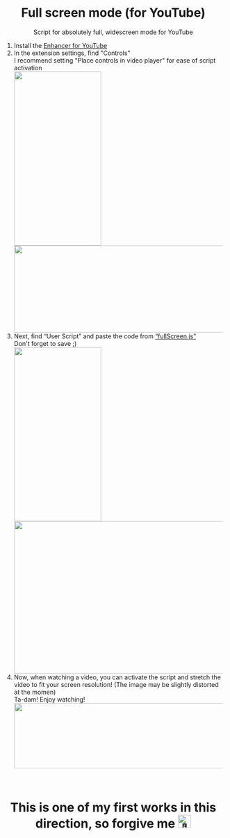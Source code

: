 <!DOCTYPE html>
<body>
  <head>
    
  </head>

  <body>
    <h1 align="center">Full screen mode (for YouTube)</h1>
    <p align="center">Script for absolutely full, widescreen mode for YouTube</p>
    <ol>
      <li>Install the <a href="https://chromewebstore.google.com/detail/enhancer-for-youtube/ponfpcnoihfmfllpaingbgckeeldkhle">Enhancer for YouTube</a></li>
      <li>In the extension settings, find "Controls"<br>I recommend setting "Place controls in video player" for ease of script activation<br>
        <div>
          <img src="https://github.com/user-attachments/assets/f4e991f9-579b-4dca-83b2-4417f29f09fc" width = 200px height = 400px>
          <img src="https://github.com/user-attachments/assets/e744a469-196b-4086-9e44-0668f0b4ab6e" width = 730px height = 200px>
        </div>
      </li>
      <li>Next, find “User Script” and paste the code from <a href="https://github.com/Lesyalys/YouTubeFullScreen/blob/main/fullScreen.js">“fullScreen.js”</a><br>Don't forget to save ;)<br>
      <div>
          <img src="https://github.com/user-attachments/assets/707849c8-7168-4680-bbec-3a3dabf317a6" width = 200px height = 400px>
          <img src="https://github.com/user-attachments/assets/3305439a-4a6b-4bae-89c4-68c719c9d799" width = 730px height = 350px>
        </div>
      </li>
      <li>Now, when watching a video, you can activate the script and stretch the video to fit your screen resolution! (The image may be slightly distorted at the momen)<br>Ta-dam! Enjoy watching!<br><img src="https://github.com/user-attachments/assets/b108241e-9109-45a7-92c9-0b4c0f51af3d" width = 800px height = 150px></li>
    </ol>
    <br>
    <h1 align="center">This is one of my first works in this direction, so forgive me <img height="30px" decoding="async" loading="lazy" src="https://cdn-0.emojis.wiki/emoji-pics-lf/telegram/smiling-face-with-tear-telegram.gif" alt="🥲 Улыбающееся лицо со слезой"></h1>
  </body>
</body>
<!--Paste the code from "fullScreen.js" Next we find “Custom script”-->
